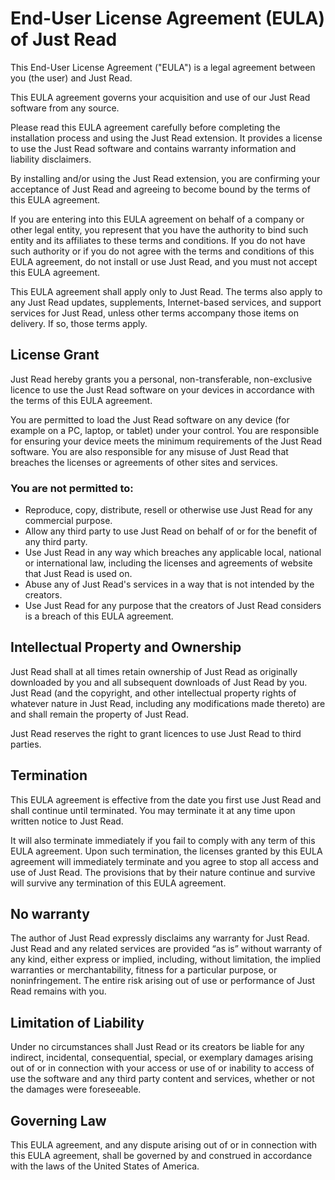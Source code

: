 # End-User License Agreement (EULA) of Just Read

This End-User License Agreement ("EULA") is a legal agreement between you (the user) and Just Read.

This EULA agreement governs your acquisition and use of our Just Read software from any source.

Please read this EULA agreement carefully before completing the installation process and using the Just Read extension. It provides a license to use the Just Read software and contains warranty information and liability disclaimers.

By installing and/or using the Just Read extension, you are confirming your acceptance of Just Read and agreeing to become bound by the terms of this EULA agreement.

If you are entering into this EULA agreement on behalf of a company or other legal entity, you represent that you have the authority to bind such entity and its affiliates to these terms and conditions. If you do not have such authority or if you do not agree with the terms and conditions of this EULA agreement, do not install or use Just Read, and you must not accept this EULA agreement.

This EULA agreement shall apply only to Just Read. The terms also apply to any Just Read updates, supplements, Internet-based services, and support services for Just Read, unless other terms accompany those items on delivery. If so, those terms apply.

## License Grant
Just Read hereby grants you a personal, non-transferable, non-exclusive licence to use the Just Read software on your devices in accordance with the terms of this EULA agreement.

You are permitted to load the Just Read software on any device (for example on a PC, laptop, or tablet) under your control. You are responsible for ensuring your device meets the minimum requirements of the Just Read software. You are also responsible for any misuse of Just Read that breaches the licenses or agreements of other sites and services.

### You are not permitted to:

- Reproduce, copy, distribute, resell or otherwise use Just Read for any commercial purpose.
- Allow any third party to use Just Read on behalf of or for the benefit of any third party.
- Use Just Read in any way which breaches any applicable local, national or international law, including the licenses and agreements of website that Just Read is used on.
- Abuse any of Just Read's services in a way that is not intended by the creators.
- Use Just Read for any purpose that the creators of Just Read considers is a breach of this EULA agreement.

## Intellectual Property and Ownership
Just Read shall at all times retain ownership of Just Read as originally downloaded by you and all subsequent downloads of Just Read by you. Just Read (and the copyright, and other intellectual property rights of whatever nature in Just Read, including any modifications made thereto) are and shall remain the property of Just Read.

Just Read reserves the right to grant licences to use Just Read to third parties.

## Termination
This EULA agreement is effective from the date you first use Just Read and shall continue until terminated. You may terminate it at any time upon written notice to Just Read.

It will also terminate immediately if you fail to comply with any term of this EULA agreement. Upon such termination, the licenses granted by this EULA agreement will immediately terminate and you agree to stop all access and use of Just Read. The provisions that by their nature continue and survive will survive any termination of this EULA agreement.

## No warranty
The author of Just Read expressly disclaims any warranty for Just Read. Just Read and any related services are provided “as is” without warranty of any kind, either express or implied, including, without limitation, the implied warranties or merchantability, fitness for a particular purpose, or noninfringement. The entire risk arising out of use or performance of Just Read remains with you.

## Limitation of Liability
Under no circumstances shall Just Read or its creators be liable for any indirect, incidental, consequential, special, or exemplary damages arising out of or in connection with your access or use of or inability to access of use the software and any third party content and services, whether or not the damages were foreseeable.

## Governing Law
This EULA agreement, and any dispute arising out of or in connection with this EULA agreement, shall be governed by and construed in accordance with the laws of the United States of America.